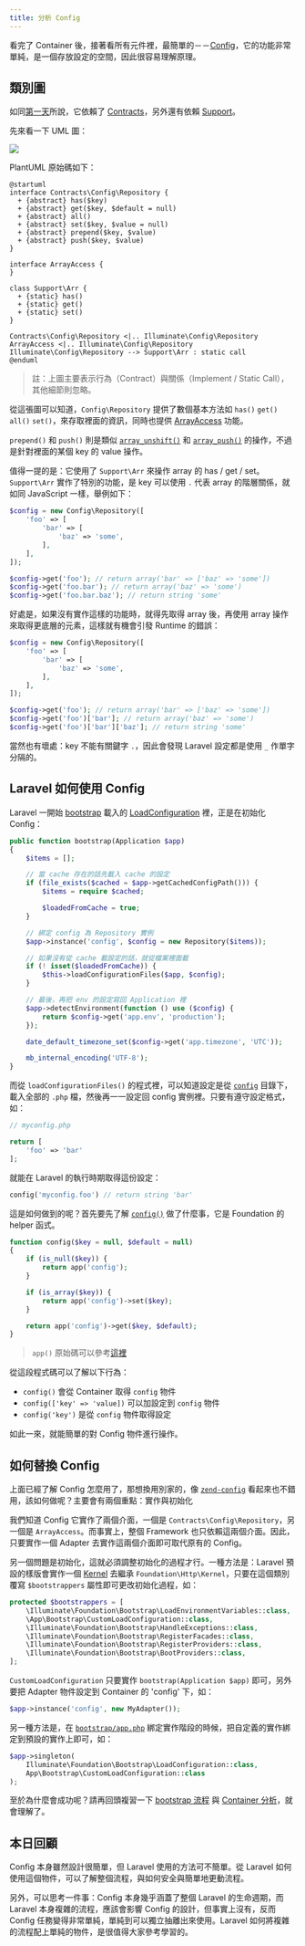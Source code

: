 ```yaml
---
title: 分析 Config
---
```


看完了 Container 後，接著看所有元件裡，最簡單的－－[Config][]，它的功能非常單純，是一個存放設定的空間，因此很容易理解原理。

## 類別圖

如同[第一天][Day01]所說，它依賴了 [Contracts][]，另外還有依賴 [Support][]。

先來看一下 UML 圖：

![](http://www.plantuml.com/plantuml/png/XP31JiCm38RlUGeVTjW4smCWG9iuSOLhBoPrjmWtYM87gIfxTqecHDUAShF-_xFYBtjHJ9fRDiuhfGOjmLFmcj2gLCFKk6FrGZ68qv0ww0t03VJu9WKvmmbblNgdRZCjZgIbk8LLJGrcLdW0dvbd93AlPw7yhdyWP_fhEIQAvEihTWvbEKs8inaP7rB2xc0jYK3_NLd6ONpDCOQarL3_Y8kYEdlHteoZ8Zo9YaHvQkbBxpztEtXcpgtpg3GdpFYy_-cb4hRRnokjExZS2XQPpPvydLl-0W00)

PlantUML 原始碼如下：

```
@startuml
interface Contracts\Config\Repository {
  + {abstract} has($key)
  + {abstract} get($key, $default = null)
  + {abstract} all()
  + {abstract} set($key, $value = null)
  + {abstract} prepend($key, $value)
  + {abstract} push($key, $value)
}

interface ArrayAccess {
}

class Support\Arr {
  + {static} has()
  + {static} get()
  + {static} set()
}

Contracts\Config\Repository <|.. Illuminate\Config\Repository
ArrayAccess <|.. Illuminate\Config\Repository
Illuminate\Config\Repository --> Support\Arr : static call
@enduml
```

> 註：上圖主要表示行為（Contract）與關係（Implement / Static Call），其他細節則忽略。

從這張圖可以知道，`Config\Repository` 提供了數個基本方法如 `has()` `get()` `all()` `set()`，來存取裡面的資訊，同時也提供 [ArrayAccess][] 功能。

`prepend()` 和 `push()` 則是類似 [`array_unshift()`][array_unshift] 和 [`array_push()`][array_push] 的操作，不過是針對裡面的某個 key 的 value 操作。

值得一提的是：它使用了 `Support\Arr` 來操作 array 的 has / get / set。`Support\Arr` 實作了特別的功能，是 key 可以使用 `.` 代表 array 的階層關係，就如同 JavaScript 一樣，舉例如下：

```php
$config = new Config\Repository([
    'foo' => [
        'bar' => [
            'baz' => 'some',
        ],
    ],
]);

$config->get('foo'); // return array('bar' => ['baz' => 'some'])
$config->get('foo.bar'); // return array('baz' => 'some')
$config->get('foo.bar.baz'); // return string 'some'
```

好處是，如果沒有實作這樣的功能時，就得先取得 array 後，再使用 array 操作來取得更底層的元素，這樣就有機會引發 Runtime 的錯誤：

```php
$config = new Config\Repository([
    'foo' => [
        'bar' => [
            'baz' => 'some',
        ],
    ],
]);

$config->get('foo'); // return array('bar' => ['baz' => 'some'])
$config->get('foo')['bar']; // return array('baz' => 'some')
$config->get('foo')['bar']['baz']; // return string 'some'
```

當然也有壞處：key 不能有關鍵字 `.`，因此會發現 Laravel 設定都是使用 `_` 作單字分隔的。

## Laravel 如何使用 Config

Laravel 一開始 [bootstrap][Day02] 載入的 [LoadConfiguration][] 裡，正是在初始化 Config：

```php
public function bootstrap(Application $app)
{
    $items = [];

    // 當 cache 存在的話先載入 cache 的設定 
    if (file_exists($cached = $app->getCachedConfigPath())) {
        $items = require $cached;

        $loadedFromCache = true;
    }

    // 綁定 config 為 Repository 實例
    $app->instance('config', $config = new Repository($items));

    // 如果沒有從 cache 載設定的話，就從檔案裡面載
    if (! isset($loadedFromCache)) {
        $this->loadConfigurationFiles($app, $config);
    }

    // 最後，再把 env 的設定寫回 Application 裡
    $app->detectEnvironment(function () use ($config) {
        return $config->get('app.env', 'production');
    });

    date_default_timezone_set($config->get('app.timezone', 'UTC'));

    mb_internal_encoding('UTF-8');
}
```

而從 `loadConfigurationFiles()` 的程式裡，可以知道設定是從 [`config`](https://github.com/laravel/laravel/tree/v5.7.0/config) 目錄下，載入全部的 `.php` 檔，然後再一一設定回 config 實例裡。只要有遵守設定格式，如：

```php
// myconfig.php

return [
    'foo' => 'bar'
];
```

就能在 Laravel 的執行時期取得這份設定：

```php
config('myconfig.foo') // return string 'bar'
```

這是如何做到的呢？首先要先了解 [`config()`](https://github.com/laravel/framework/blob/v5.7.6/src/Illuminate/Foundation/helpers.php#L271-L282) 做了什麼事，它是 Foundation 的 helper 函式。

```php
function config($key = null, $default = null)
{
    if (is_null($key)) {
        return app('config');
    }

    if (is_array($key)) {
        return app('config')->set($key);
    }

    return app('config')->get($key, $default);
}
```

> `app()` 原始碼可以參考[這裡](https://github.com/laravel/framework/blob/v5.7.6/src/Illuminate/Foundation/helpers.php#L113-L120)

從這段程式碼可以了解以下行為：

* `config()` 會從 Container 取得 `config` 物件
* `config(['key' => 'value])` 可以加設定到 `config` 物件
* `config('key')` 是從 `config` 物件取得設定

如此一來，就能簡單的對 Config 物件進行操作。

## 如何替換 Config

上面已經了解 Config 怎麼用了，那想換用別家的，像 [`zend-config`](https://github.com/zendframework/zend-config) 看起來也不錯用，該如何做呢？主要會有兩個重點：實作與初始化

我們知道 Config 它實作了兩個介面，一個是 `Contracts\Config\Repository`，另一個是 `ArrayAccess`。而事實上，整個 Framework 也只依賴這兩個介面。因此，只要實作一個 Adapter 去實作這兩個介面即可取代原有的 Config。

另一個問題是初始化，這就必須調整初始化的過程才行。一種方法是：Laravel 預設的樣版會實作一個 [Kernel](https://github.com/laravel/laravel/blob/v5.7.0/app/Http/Kernel.php#L7) 去繼承 `Foundation\Http\Kernel`，只要在這個類別覆寫 `$bootstrappers` 屬性即可更改初始化過程，如：

```php
protected $bootstrappers = [
    \Illuminate\Foundation\Bootstrap\LoadEnvironmentVariables::class,
    \App\Bootstrap\CustomLoadConfiguration::class,
    \Illuminate\Foundation\Bootstrap\HandleExceptions::class,
    \Illuminate\Foundation\Bootstrap\RegisterFacades::class,
    \Illuminate\Foundation\Bootstrap\RegisterProviders::class,
    \Illuminate\Foundation\Bootstrap\BootProviders::class,
];
```

`CustomLoadConfiguration` 只要實作 `bootstrap(Application $app)` 即可，另外要把 Adapter 物件設定到 Container 的 'config' 下，如：

```php
$app->instance('config', new MyAdapter());
```

另一種方法是，在 [`bootstrap/app.php`](https://github.com/laravel/laravel/blob/v5.7.0/bootstrap/app.php) 綁定實作階段的時候，把自定義的實作綁定到預設的實作上即可，如：

```php
$app->singleton(
    Illuminate\Foundation\Bootstrap\LoadConfiguration::class,
    App\Bootstrap\CustomLoadConfiguration::class
);
```

至於為什麼會成功呢？請再回頭複習一下 [bootstrap 流程][Day02] 與 [Container 分析][Day03]，就會理解了。

## 本日回顧

Config 本身雖然設計很簡單，但 Laravel 使用的方法可不簡單。從 Laravel 如何使用這個物件，可以了解整個流程，與如何安全與簡單地更動流程。

另外，可以思考一件事：Config 本身幾乎涵蓋了整個 Laravel 的生命週期，而 Laravel 本身複雜的流程，應該會影響 Config 的設計，但事實上沒有，反而 Config 任務變得非常單純，單純到可以獨立抽離出來使用。Laravel 如何將複雜的流程配上單純的物件，是很值得大家參考學習的。

[Config]: https://github.com/laravel/framework/tree/v5.7.6/src/Illuminate/Config
[Contracts]: https://github.com/laravel/framework/tree/v5.7.6/src/Illuminate/Contracts
[Support]: https://github.com/laravel/framework/tree/v5.7.6/src/Illuminate/Support
[ArrayAccess]: http://php.net/manual/en/class.arrayaccess.php
[LoadConfiguration]: https://github.com/laravel/framework/blob/v5.7.6/src/Illuminate/Foundation/Bootstrap/LoadConfiguration.php
[array_unshift]: http://php.net/manual/en/function.array-unshift.php
[array_push]: http://php.net/manual/en/function.array-push.php

[Day01]: day01.md
[Day02]: day02.md
[Day03]: day03.md

